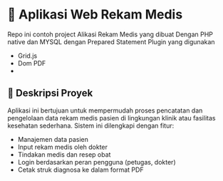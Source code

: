 # 🏥 Aplikasi Web Rekam Medis

Repo ini contoh project Alikasi Rekam Medis yang dibuat Dengan PHP native dan MYSQL dengan Prepared Statement
Plugin yang digunakan
- Grid.js
- Dom PDF
- 
## 📌 Deskripsi Proyek

Aplikasi ini bertujuan untuk mempermudah proses pencatatan dan pengelolaan data rekam medis pasien di lingkungan klinik atau fasilitas kesehatan sederhana. Sistem ini dilengkapi dengan fitur:

- Manajemen data pasien
- Input rekam medis oleh dokter
- Tindakan medis dan resep obat
- Login berdasarkan peran pengguna (petugas, dokter)
- Cetak struk diagnosa ke dalam format PDF
